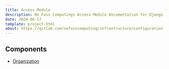 ```yaml
---
title: Access Module
description: No Fuss Computings Access Module Documentation for Django ITSM
date: 2024-06-17
template: project.html
about: https://gitlab.com/nofusscomputing/infrastructure/configuration-management/django_app
---
```



## Components

- [Organization](./organization.md)
